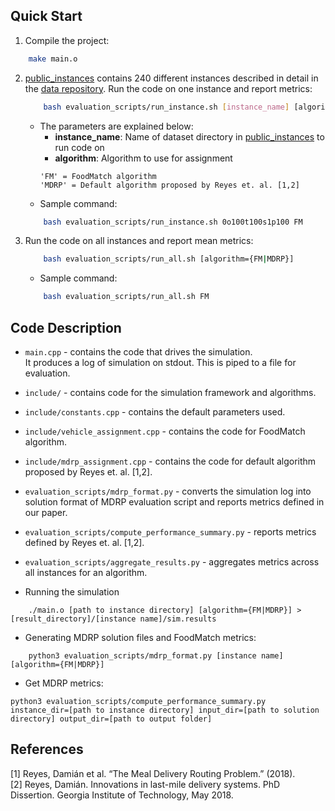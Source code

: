## Quick Start

1. Compile the project:
```bash
    make main.o
```
2. [public_instances](public_instances) contains 240 different instances described in detail in the [data repository](https://github.com/grubhub/mdrplib/blob/master/MDRPInstances.pdf). Run the code on one instance and report metrics:
    ```bash
        bash evaluation_scripts/run_instance.sh [instance_name] [algorithm={FM|MDRP}] 
    ```
    - The parameters are explained below:
        -   **instance_name**: Name of dataset directory in [public_instances](public_instances) to run code on
        -   **algorithm**: Algorithm to use for assignment
        ```
        'FM' = FoodMatch algorithm
        'MDRP' = Default algorithm proposed by Reyes et. al. [1,2]
        ```
    - Sample command:
    ```bash
        bash evaluation_scripts/run_instance.sh 0o100t100s1p100 FM
    ```
3. Run the code on all instances and report mean metrics:
    ```bash
        bash evaluation_scripts/run_all.sh [algorithm={FM|MDRP}]
    ```
    - Sample command:
    ```bash
        bash evaluation_scripts/run_all.sh FM 
    ```        

## Code Description
- `main.cpp` - contains the code that drives the simulation.<br>
    It produces a log of simulation on stdout. This is piped to a file for evaluation.
- `include/` - contains code for the simulation framework and algorithms.
- `include/constants.cpp` - contains the default parameters used.
- `include/vehicle_assignment.cpp` - contains the code for FoodMatch algorithm.
- `include/mdrp_assignment.cpp` - contains the code for default algorithm proposed by Reyes et. al. \[1,2\].
- `evaluation_scripts/mdrp_format.py` - converts the simulation log into solution format of MDRP evaluation script and reports metrics defined in our paper.
- `evaluation_scripts/compute_performance_summary.py` - reports metrics defined by Reyes et. al. \[1,2\].
- `evaluation_scripts/aggregate_results.py` - aggregates metrics across all instances for an algorithm.

- Running the simulation
```
    ./main.o [path to instance directory] [algorithm={FM|MDRP}] > [result_directory]/[instance name]/sim.results

```
- Generating MDRP solution files and FoodMatch metrics:
```
    python3 evaluation_scripts/mdrp_format.py [instance name] [algorithm={FM|MDRP}]
```
- Get MDRP metrics:
```
python3 evaluation_scripts/compute_performance_summary.py instance_dir=[path to instance directory] input_dir=[path to solution directory] output_dir=[path to output folder]
```

## References

[1] Reyes, Damián et al. “The Meal Delivery Routing Problem.” (2018). <br>
[2] Reyes, Damián. Innovations in last-mile delivery systems. PhD Dissertion. Georgia Institute of Technology, May 2018.
